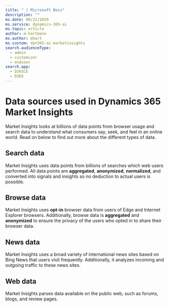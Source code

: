 ```yaml
---
title: " | Microsoft Docs"
description: ""
ms.date: 08/21/2019
ms.service: dynamics-365-ai
ms.topic: article
author: m-hartmann
ms.author: mhart
ms.custom: dyn365-ai-marketinsights
search.audienceType: 
  - admin
  - customizer
  - enduser
search.app: 
  - D365CE
  - D365
---
```


# Data sources used in Dynamics 365 Market Insights

Market Insights looks at billions of data points from browser usage and search data to understand what consumers say, seek, and feel in an online world. Read on below to find out more about the different types of data.

## Search data

Market Insights uses data points from billions of searches which web users performed. All data points are **aggregated**, **anonymized**, **normalized**, and converted into signals and insights so no deduction to actual users is possible.

## Browse data

Market Insights uses **opt-in** browser data from users of Edge and Internet Explorer browsers. Additionally, browse data is **aggregated** and **anonymized** to ensure the privacy of the users who opted in to share their browser data.

## News data

Market Insights uses a broad variety of international news sites based on Bing News that users visit frequently. Additionally, it analyzes incoming and outgoing traffic to these news sites.

## Web data

Market Insights parses data available on the public web, such as forums, blogs, and review pages.
